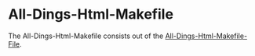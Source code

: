 # All-Dings-Html-Makefile

The All-Dings-Html-Makefile consists out of the [All-Dings-Html-Makefile-File](300000004.make).

